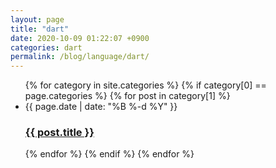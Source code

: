```yaml
---
layout: page
title: "dart"
date: 2020-10-09 01:22:07 +0900
categories: dart
permalink: /blog/language/dart/
---
```


<ul class="post-list"> 
{% for category in site.categories %}
  {% if category[0] == page.categories %}
    {% for post in category[1] %}
  <li><span class="post-meta">{{ page.date | date: "%B %-d %Y" }}</span>
    <h3>
      <a class="post-link" href="{{ site.baseurl }}{{ post.url }}">
        {{ post.title }}
      </a>
    </h3>
  </li>
    {% endfor %}
  {% endif %}
{% endfor %}
</ul>